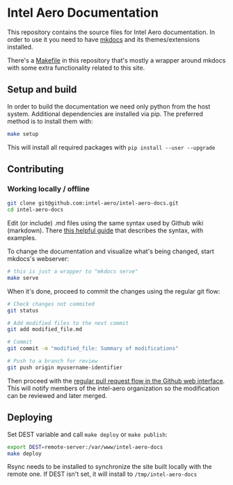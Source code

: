 # Intel Aero Documentation

This repository contains the source files for Intel Aero documentation.
In order to use it you need to have [mkdocs](http://www.mkdocs.org/) and its themes/extensions
installed.

There's a [Makefile](https://github.com/intel-aero/intel-aero-docs/blob/master/Makefile) in this repository that's mostly a wrapper around mkdocs with some extra functionality related to this site.

## Setup and build

In order to build the documentation we need only python from the host
system. Additional dependencies are installed via pip. The preferred
method is to install them with:

```bash
make setup
```

This will install all required packages with `pip install --user --upgrade`

## Contributing

### Working locally / offline

```bash
git clone git@github.com:intel-aero/intel-aero-docs.git
cd intel-aero-docs
```

Edit (or include) .md files using the same syntax used by Github wiki (markdown). There [this helpful guide](https://guides.github.com/features/mastering-markdown/) that describes the syntax, with examples.

To change the documentation and visualize what's being changed, start
mkdocs's webserver:

```bash
# this is just a wrapper to "mkdocs serve"
make serve
```
When it's done, proceed to commit the changes using the regular git flow:

```bash
# Check changes not commited
git status

# Add modified files to the next commit
git add modified_file.md

# Commit
git commit -m "modified_file: Summary of modifications"

# Push to a branch for review
git push origin myusername-identifier
```

Then proceed with the [regular pull request flow in the Github web interface](https://help.github.com/articles/creating-a-pull-request/). This will notify members of the intel-aero organization so the modification can be reviewed and later merged.

## Deploying

Set DEST variable and call `make deploy` or `make publish`:

```bash
export DEST=remote-server:/var/www/intel-aero-docs
make deploy
```

Rsync needs to be installed to synchronize the site built locally with
the remote one. If DEST isn't set, it will install to `/tmp/intel-aero-docs`
